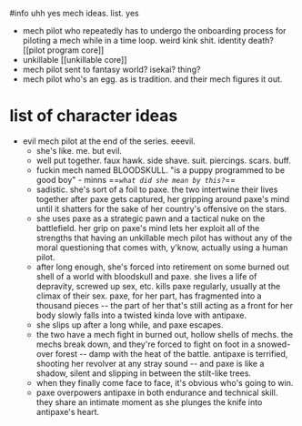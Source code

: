 #info 
uhh yes mech ideas. list. yes

- mech pilot who repeatedly has to undergo the onboarding process for piloting a mech while in a time loop. weird kink shit. identity death? [[pilot program core]]
- unkillable [[unkillable core]]
- mech pilot sent to fantasy world? isekai? thing?
- mech pilot who's an egg. as is tradition. and their mech figures it out.

# list of character ideas
- evil mech pilot at the end of the series. eeevil.
	- she's like. me. but evil.
	- well put together. faux hawk. side shave. suit. piercings. scars. buff.
	- fuckin mech named BLOODSKULL. "is a puppy programmed to be good boy" - minns ==*`what did she mean by this?`*==
	- sadistic. she's  sort of a foil to paxe. the two intertwine their lives together after paxe gets captured, her gripping around paxe's mind until it shatters for the sake of her country's offensive on the stars.
	- she uses paxe as a strategic pawn and a tactical nuke on the battlefield. her grip on paxe's mind lets her exploit all of the strengths that having an unkillable mech pilot has without any of the moral questioning that comes with, y'know, actually using a human pilot.
	- after long enough, she's forced into retirement on some burned out shell of a world with bloodskull and paxe. she lives a life of depravity, screwed up sex, etc. kills paxe regularly, usually at the climax of their sex. paxe, for her part, has fragmented into a thousand pieces -- the part of her that's still acting as a front for her body slowly falls into a twisted kinda love with antipaxe.
	- she slips up after a long while, and paxe escapes.
	- the two have a mech fight in burned out, hollow shells of mechs. the mechs break down, and they're forced to fight on foot in a snowed-over forest -- damp with the heat of the battle. antipaxe is terrified, shooting her revolver at any stray sound -- and paxe is like a shadow, silent and slipping in between the stilt-like trees.
	- when they finally come face to face, it's obvious who's going to win.
	- paxe overpowers antipaxe in both endurance and technical skill. they share an intimate moment as she plunges the knife into antipaxe's heart.